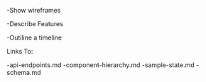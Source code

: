 -Show wireframes

-Describe Features

-Outiline a timeline

Links To:

-api-endpoints.md
-component-hierarchy.md
-sample-state.md
-schema.md
